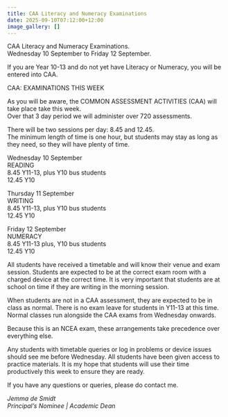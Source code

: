 ```yaml
---
title: CAA Literacy and Numeracy Examinations
date: 2025-09-10T07:12:00+12:00
image_gallery: []
---
```

CAA Literacy and Numeracy Examinations.  
Wednesday 10 September to Friday 12 September. 

If you are Year 10-13 and do not yet have Literacy or Numeracy, you will be entered into CAA.  

CAA: EXAMINATIONS THIS WEEK

As you will be aware, the COMMON ASSESSMENT ACTIVITIES (CAA) will take place take this week.  
Over that 3 day period we will administer over 720 assessments.  

There will be two sessions per day: 8.45 and 12.45.  
The minimum length of time is one hour, but students may stay as long as they need, so they will have plenty of time.

Wednesday 10 September  
READING  
8.45 Y11-13, plus Y10 bus students  
12.45 Y10

Thursday 11 September  
WRITING  
8.45 Y11-13, plus Y10 bus students  
12.45 Y10

Friday 12 September  
NUMERACY  
8.45 Y11-13 plus, Y10 bus students  
12.45 Y10

All students have received a timetable and will know their venue and exam session. Students are expected to be at the correct exam room with a charged device at the correct time.  It is very important that students are at school on time if they are writing in the morning session.  

When students are not in a CAA assessment, they are expected to be in class as normal. There is no exam leave for students in Y11-13 at this time. Normal classes run alongside the CAA exams from Wednesday onwards.

Because this is an NCEA exam, these arrangements take precedence over everything else.

Any students with timetable queries or log in problems or device issues should see me before Wednesday.  All students have been given access to practice materials. It is my hope that students will use their time productively this week to ensure they are ready.

If you have any questions or queries, please do contact me.

*Jemma de Smidt  
Principal’s Nominee | Academic Dean*
